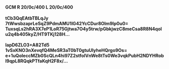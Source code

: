 #### GCM R 20/0c/400 L 20/0c/400
**tCb3QqEAtbTBLqJy**<br/>**7tWwsbzaprLeSqZ9PdmAMU1IG42YcCDur8Olm9Ip0u0=**<br/>**TuxsqLs2hRA3X7eP1LoR75Gjtwa7O4y5trw/pGbkjwzC8meCsa8R8N4qolu2q4b405kyZ/HT9TKj128H...**<br/><br/>
**lapD6ZLO3+A82Td5**<br/>**1vSxKNO3nXevqfQ4MeSR3aT0bT0gtuUIyheHQrgo9Os=**<br/>**e+1uQoleccMZb0ScQLn4hi97Z2stfoIVnWe8tTs0We3vqkPubH2NDYHRobl9qpL8RQqkPTfaKqH2F8x/...**